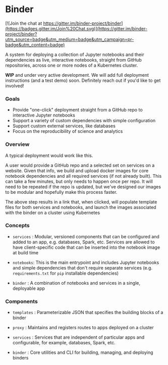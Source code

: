 # Binder

[![Join the chat at https://gitter.im/binder-project/binder](https://badges.gitter.im/Join%20Chat.svg)](https://gitter.im/binder-project/binder?utm_source=badge&utm_medium=badge&utm_campaign=pr-badge&utm_content=badge)

A system for deploying a collection of Jupyter notebooks and their dependencies as live, interactive notebooks, straight from GitHub repositories, across one or more nodes of a Kubernetes cluster.

**WIP** and under very active development. We will add full deployment instructions (and a test demo) soon. Definitely reach out if you'd like to get involved!

### Goals
- Provide "one-click" deployment straight from a GitHub repo to interactive Jupyter notebooks
- Support a variety of custom dependencies with simple configuration
- Support custom external services, like databases 
- Focus on the reproducibility of science and analytics

### Overview

A typical deployment would work like this. 

A user would provide a GitHub repo and a selected set on services on a website. Given that info, we build and upload docker images for core notebook dependencies and all required services (if not already built). This can take a few minutes, but only needs to happen once per repo. It will need to be repeated if the repo is updated, but we've designed our images to be modular and hopefully make this process faster.

The above step results in a link that, when clicked, will populate template files for both services and notebooks, and launch the images associated with the binder on a cluster using Kubernetes

### Concepts
- `services` : Modular, versioned components that can be configured and added to an app, e.g. databases, Spark, etc. Services are allowed to have client-specific code that can be inserted into the notebook image at build time

- `notebooks`: This is the main entrypoint and includes Jupyter notebooks and simple dependencies that don't require separate services (e.g. `requirements.txt` for `pip` installable dependencies)

- `binder` : A combination of notebooks and services in a single, deployable app

### Components
- `templates` : Parameterizable JSON that specifies the building blocks of a binder

- `proxy` : Maintains and registers routes to apps deployed on a cluster

- `services` : Services that are independent of particular apps and configurable, for example, databases, Spark, etc.

- `binder` : Core utilities and CLI for building, managing, and deploying binders








